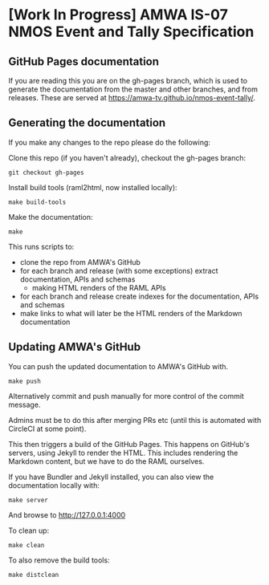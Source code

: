 # [Work In Progress] AMWA IS-07 NMOS Event and Tally Specification

## GitHub Pages documentation

If you are reading this you are on the gh-pages branch, which is used to generate the documentation from the master and other branches, and from releases.  These are served at https://amwa-tv.github.io/nmos-event-tally/.

## Generating the documentation

If you make any changes to the repo please do the following:

Clone this repo (if you haven't already), checkout the gh-pages branch:

``git checkout gh-pages``

Install build tools (raml2html, now installed locally):

``make build-tools``

Make the documentation:

``make``

This runs scripts to:
- clone the repo from AMWA's GitHub
- for each branch and release (with some exceptions) extract documentation, APIs and schemas
  - making HTML renders of the RAML APIs
- for each branch and release create indexes for the documentation, APIs and schemas
- make links to what will later be the HTML renders of the Markdown documentation

## Updating AMWA's GitHub

You can push the updated documentation to AMWA's GitHub with.

``make push``

Alternatively commit and push manually for more control of the commit message.

Admins must be to do this after merging PRs etc (until this is automated with CircleCI at some point).

This then triggers a build of the GitHub Pages. This happens on GitHub's servers, using Jekyll to render the HTML.  This includes rendering the Markdown content, but we have to do the RAML ourselves.  

If you have Bundler and Jekyll installed, you can also view the documentation locally with:

``make server``

And browse to <http://127.0.0.1:4000>

To clean up:

``make clean``

To also remove the build tools:

``make distclean``



